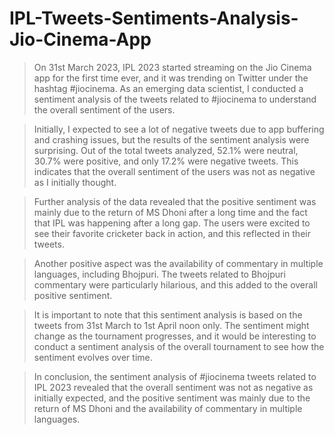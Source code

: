 # IPL-Tweets-Sentiments-Analysis-Jio-Cinema-App

> On 31st March 2023, IPL 2023 started streaming on the Jio Cinema app for the first time ever, and it was trending on Twitter under the hashtag #jiocinema. As an emerging data scientist, I conducted a sentiment analysis of the tweets related to #jiocinema to understand the overall sentiment of the users.

> Initially, I expected to see a lot of negative tweets due to app buffering and crashing issues, but the results of the sentiment analysis were surprising. Out of the total tweets analyzed, 52.1% were neutral, 30.7% were positive, and only 17.2% were negative tweets. This indicates that the overall sentiment of the users was not as negative as I initially thought.

> Further analysis of the data revealed that the positive sentiment was mainly due to the return of MS Dhoni after a long time and the fact that IPL was happening after a long gap. The users were excited to see their favorite cricketer back in action, and this reflected in their tweets.

> Another positive aspect was the availability of commentary in multiple languages, including Bhojpuri. The tweets related to Bhojpuri commentary were particularly hilarious, and this added to the overall positive sentiment.

> It is important to note that this sentiment analysis is based on the tweets from 31st March to 1st April noon only. The sentiment might change as the tournament progresses, and it would be interesting to conduct a sentiment analysis of the overall tournament to see how the sentiment evolves over time.

> In conclusion, the sentiment analysis of #jiocinema tweets related to IPL 2023 revealed that the overall sentiment was not as negative as initially expected, and the positive sentiment was mainly due to the return of MS Dhoni and the availability of commentary in multiple languages.


